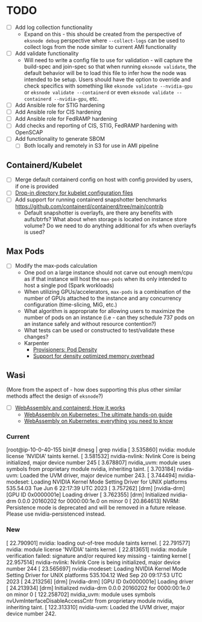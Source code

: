 # TODO

- [ ] Add log collection functionality
  - Expand on this - this should be created from the perspective of `eksnode debug` perspective where `--collect-logs` can be used to collect logs from the node similar to current AMI functionality
- [ ] Add validate functionality
  - Will need to write a config file to use for validation - will capture the build-spec and join-spec so that when running `eksnode validate`, the default behavior will be to load this file to infer how the node was intended to be setup. Users should have the option to override and check specifics with something like `eksnode validate --nvidia-gpu` or `eksnode validate --containerd` or even `eksnode validate --containerd --nvidia-gpu`, etc.
- [ ] Add Ansible role for STIG hardening
- [ ] Add Ansible role for CIS hardening
- [ ] Add Ansible role for FedRAMP hardening
- [ ] Add checks and reporting of CIS, STIG, FedRAMP hardening with OpenSCAP
- [ ] Add functionality to generate SBOM
  - [ ] Both locally and remotely in S3 for use in AMI pipeline

## Containerd/Kubelet

- [ ] Merge default containerd config on host with config provided by users, if one is provided
- [ ] [Drop-in directory for kubelet configuration files](https://kubernetes.io/docs/tasks/administer-cluster/kubelet-config-file/#kubelet-conf-d)
- [ ] Add support for running containerd snapshotter benchmarks <https://github.com/containerd/containerd/tree/main/contrib>
  - Default snapshotter is overlayfs, are there any benefits with aufs/btrfs? What about when storage is located on instance store volume? Do we need to do anything additional for xfs when overlayfs is used?

## Max Pods

- [ ] Modify the max-pods calculation
  - One pod on a large instance should not carve out enough mem/cpu as if that instance will host the `max-pods` when its only intended to host a single pod (Spark workloads)
  - When utilizing GPUs/accelerators, `max-pods` is a combination of the number of GPUs attached to the instance and any concurrency configuration (time-slicing, MiG, etc.)
  - What algorithm is appropriate for allowing users to maximize the number of pods on an instance (i.e - can they schedule 737 pods on an instance safely and without resource contention?)
  - What tests can be used or constructed to test/validate these changes?
  - Karpenter
    - [Provisioners: Pod Density](https://karpenter.sh/preview/concepts/provisioners/#pod-density)
    - [Support for density optimized memory overhead](https://github.com/aws/karpenter/issues/1295)

## Wasi

(More from the aspect of - how does supporting this plus other similar methods affect the design of `eksnode`?)

- [ ] [WebAssembly and containerd: How it works](https://nigelpoulton.com/webassembly-and-containerd-how-it-works/)
  - [WebAssembly on Kubernetes: The ultimate hands-on guide](https://nigelpoulton.com/webassembly-on-kubernetes-ultimate-hands-on/)
  - [WebAssembly on Kubernetes: everything you need to know](https://nigelpoulton.com/webassembly-on-kubernetes-everything-you-need-to-know/)



### Current

[root@ip-10-0-40-155 bin]# dmesg | grep nvidia
[    3.535860] nvidia: module license 'NVIDIA' taints kernel.
[    3.581532] nvidia-nvlink: Nvlink Core is being initialized, major device number 245
[    3.678807] nvidia_uvm: module uses symbols from proprietary module nvidia, inheriting taint.
[    3.703184] nvidia-uvm: Loaded the UVM driver, major device number 243.
[    3.744494] nvidia-modeset: Loading NVIDIA Kernel Mode Setting Driver for UNIX platforms  535.54.03  Tue Jun  6 22:17:39 UTC 2023
[    3.757262] [drm] [nvidia-drm] [GPU ID 0x0000001e] Loading driver
[    3.762355] [drm] Initialized nvidia-drm 0.0.0 20160202 for 0000:00:1e.0 on minor 0
[   20.864613] NVRM: Persistence mode is deprecated and will be removed in a future release. Please use nvidia-persistenced instead.

### New

[   22.790901] nvidia: loading out-of-tree module taints kernel.
[   22.791577] nvidia: module license 'NVIDIA' taints kernel.
[   22.813651] nvidia: module verification failed: signature and/or required key missing - tainting kernel
[   22.957514] nvidia-nvlink: Nvlink Core is being initialized, major device number 244
[   23.565697] nvidia-modeset: Loading NVIDIA Kernel Mode Setting Driver for UNIX platforms  535.104.12  Wed Sep 20 09:17:53 UTC 2023
[   24.213256] [drm] [nvidia-drm] [GPU ID 0x0000001e] Loading driver
[   24.213934] [drm] Initialized nvidia-drm 0.0.0 20160202 for 0000:00:1e.0 on minor 0
[  122.258702] nvidia_uvm: module uses symbols nvUvmInterfaceDisableAccessCntr from proprietary module nvidia, inheriting taint.
[  122.313310] nvidia-uvm: Loaded the UVM driver, major device number 242.
